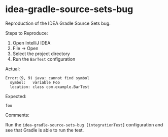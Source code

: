 # idea-gradle-source-sets-bug

Reproduction of the IDEA Gradle Source Sets bug.

Steps to Reproduce:

1. Open IntelliJ IDEA
1. File -> Open
1. Select the project directory
1. Run the `BarTest` configuration

Actual:

```
Error:(9, 9) java: cannot find symbol
  symbol:   variable Foo
  location: class com.example.BarTest
```

Expected:

```
foo
```

Comments:

Run the `idea-gradle-source-sets-bug [integrationTest]` configuration and see that Gradle is able to run the test.
